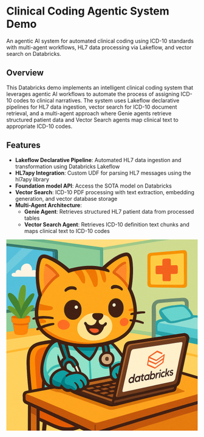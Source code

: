 # Clinical Coding Agentic System Demo

An agentic AI system for automated clinical coding using ICD-10 standards with multi-agent workflows, HL7 data processing via Lakeflow, and vector search on Databricks.

## Overview

This Databricks demo implements an intelligent clinical coding system that leverages agentic AI workflows to automate the process of assigning ICD-10 codes to clinical narratives. The system uses Lakeflow declarative pipelines for HL7 data ingestion, vector search for ICD-10 document retrieval, and a multi-agent approach where Genie agents retrieve structured patient data and Vector Search agents map clinical text to appropriate ICD-10 codes.

## Features

- **Lakeflow Declarative Pipeline**: Automated HL7 data ingestion and transformation using Databricks Lakeflow
- **HL7apy Integration**: Custom UDF for parsing HL7 messages using the hl7apy library
- **Foundation model API**: Access the SOTA model on Databricks
- **Vector Search**: ICD-10 PDF processing with text extraction, embedding generation, and vector database storage
- **Multi-Agent Architecture**: 
  - **Genie Agent**: Retrieves structured HL7 patient data from processed tables
  - **Vector Search Agent**: Retrieves ICD-10 definition text chunks and maps clinical text to ICD-10 codes

![Clinical Coding Assistant](image/cat.png)
